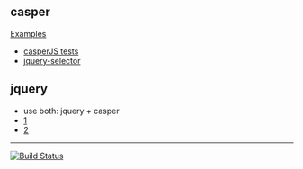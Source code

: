 
casper
----
[Examples](https://github.com/n1k0/casperjs/tree/master/samples)
- [casperJS tests](https://github.com/n1k0/casperjs/tree/master/tests)
- [jquery-selector](http://www.w3schools.com/jquery/trysel.asp)

jquery
---
- use both: jquery + casper
- [1](http://www.raymondcamden.com/2014/2/28/Interesting-discovery-with-CasperJS-jQuery-and-transitions)
- [2](http://stackoverflow.com/questions/17860928/how-do-i-use-jquery-in-casperjs)

---

[![Build Status](https://travis-ci.org/n1k0/casperjs.svg?branch=master)](https://travis-ci.org/n1k0/casperjs)

